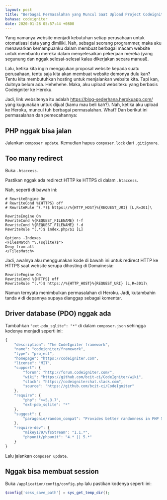 ```yaml
---
layout: post
title: "Berbagai Permasalahan yang Muncul Saat Upload Project Codeigniter ke Heroku dan Cara Mengatasinya"
bahasa: codeigniter
date: 2020-01-28 05:57:44 +0800
---
```


Yang namanya website menjadi kebutuhan setiap perusahaan untuk otomatisasi data yang dimiliki. Nah, sebagai seorang programmer, maka aku menawarkan kemampuanku dalam membuat berbagai macam website untuk membantu mereka dalam menyelesaikan pekerjaan mereka (yang segunung dan nggak selesai-selesai kalau dikerjakan secara manual).

Lalu, ketika kita ingin mengajukan proposal website kepada suatu perusahaan, tentu saja kita akan membuat website demonya dulu kan? Tentu kita membutuhkan hosting untuk menjalankan website kita. Tapi kan, duitnya belum ada. Hehehehe. Maka, aku upload websiteku yang berbasis Codeigniter ke Heroku.

Jadi, link websitenya itu adalah <https://blog-sederhana.herokuapp.com/> yang kugunakan untuk dijual (kamu mau beli kah?). Nah, ketika aku upload ke Heroku, muncul tuh berbagai permasalahan. What? Dan berikut ini permasalahan dan pemecahannya:

## PHP nggak bisa jalan

Jalankan `composer update`. Kemudian hapus `composer.lock` dari `.gitignore`.

## Too many redirect

Buka `.htaccess`.

Pastikan nggak ada redirect HTTP ke HTTPS di dalam `.htaccess`.

Nah, seperti di bawah ini:

```
# RewriteEngine On
# RewriteCond %{HTTPS} off
# RewriteRule ^(.*)$ https://%{HTTP_HOST}%{REQUEST_URI} [L,R=301]\

RewriteEngine On
RewriteCond %{REQUEST_FILENAME} !-f
RewriteCond %{REQUEST_FILENAME} !-d
RewriteRule ^(.*)$ index.php/$1 [L]

Options -Indexes
<FilesMatch "\.(sqlite)$">
Deny from all
</FilesMatch>
```

Jadi, awalnya aku menggunakan kode di bawah ini untuk redirect HTTP ke HTTPS saat website serupa dihosting di Domainesia:

```
RewriteEngine On
RewriteCond %{HTTPS} off
RewriteRule ^(.*)$ https://%{HTTP_HOST}%{REQUEST_URI} [L,R=301]\
```

Namun ternyata menimbulkan permasalahan di Heroku. Jadi, kutambahin tanda `#` di depannya supaya dianggap sebagai komentar.

## Driver database (PDO) nggak ada

Tambahkan `"ext-pdo_sqlite": "*"` di dalam `composer.json` sehingga kodenya menjadi seperti ini:

```javascript
{
	"description": "The CodeIgniter framework",
	"name": "codeigniter/framework",
	"type": "project",
	"homepage": "https://codeigniter.com",
	"license": "MIT",
	"support": {
		"forum": "http://forum.codeigniter.com/",
		"wiki": "https://github.com/bcit-ci/CodeIgniter/wiki",
		"slack": "https://codeigniterchat.slack.com",
		"source": "https://github.com/bcit-ci/CodeIgniter"
	},
	"require": {
		"php": ">=5.3.7",
		"ext-pdo_sqlite": "*"
	},
	"suggest": {
		"paragonie/random_compat": "Provides better randomness in PHP 5.x"
	},
	"require-dev": {
		"mikey179/vfsStream": "1.1.*",
		"phpunit/phpunit": "4.* || 5.*"
	}
}
```

Lalu jalankan `composer update`.

## Nggak bisa membuat session

Buka `/application/config/config.php` lalu pastikan kodenya seperti ini:

```php
$config['sess_save_path'] = sys_get_temp_dir();
```